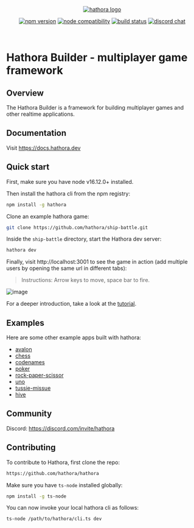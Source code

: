 <p align="center">
  <a href="https://hathora.dev" target="_blank" rel="noopener noreferrer">
    <picture>
      <source media="(prefers-color-scheme: dark)" srcset="https://blog.hathora.dev/content/images/2022/10/Logotype_colorwhite-1.png">
      <source media="(prefers-color-scheme: light)" srcset="https://blog.hathora.dev/content/images/2022/10/Logotype_colorwhite_1.png">
      <img alt="hathora logo" src="https://blog.hathora.dev/content/images/2022/10/Logotype_colorwhite_1.png">
    </picture>
  </a>
</p>
<p align="center">
  <a href="https://npmjs.com/package/hathora"><img src="https://badge.fury.io/js/hathora.svg" alt="npm version"></a>
  <a href="https://nodejs.org/en/about/releases/"><img src="https://img.shields.io/node/v/hathora.svg" alt="node compatibility"></a>
  <a href="https://github.com/hathora/hathora/actions/workflows/build.yml"><img src="https://github.com/hathora/hathora/actions/workflows/build.yml/badge.svg" alt="build status"></a>
  <a href="https://discord.com/invite/hathora"><img src="https://img.shields.io/badge/chat-discord-blue?logo=discord" alt="discord chat"></a>
</p>
<br/>

# Hathora Builder - multiplayer game framework

## Overview

The Hathora Builder is a framework for building multiplayer games and other realtime applications.

## Documentation

Visit https://docs.hathora.dev

## Quick start

First, make sure you have node v16.12.0+ installed.

Then install the hathora cli from the npm registry:

```sh
npm install -g hathora
```

Clone an example hathora game:

```sh
git clone https://github.com/hathora/ship-battle.git
```

Inside the `ship-battle` directory, start the Hathora dev server:

```sh
hathora dev
```

Finally, visit http://localhost:3001 to see the game in action (add multiple users by opening the same url in different tabs):

> Instructions: Arrow keys to move, space bar to fire.

![image](https://user-images.githubusercontent.com/5400947/149647035-91442df6-73d6-4b55-ae30-f3862e8b5c8b.png)

For a deeper introduction, take a look at the [tutorial](https://docs.hathora.dev/#/tutorial_among_us).

## Examples

Here are some other example apps built with hathora:

- [avalon](examples/avalon)
- [chess](examples/chess)
- [codenames](examples/codenames)
- [poker](examples/poker)
- [rock-paper-scissor](examples/rock-paper-scissor)
- [uno](examples/uno)
- [tussie-missue](https://github.com/hpx7/tussie-mussie)
- [hive](https://github.com/knigam/hive)

## Community

Discord: https://discord.com/invite/hathora

## Contributing

To contribute to Hathora, first clone the repo:

```sh
https://github.com/hathora/hathora
```

Make sure you have `ts-node` installed globally:

```sh
npm install -g ts-node
```

You can now invoke your local hathora cli as follows:

```
ts-node /path/to/hathora/cli.ts dev
```
